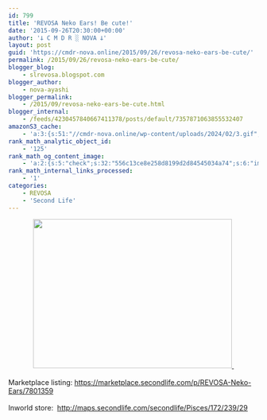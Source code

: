 ```yaml
---
id: 799
title: 'REVOSA Neko Ears! Be cute!'
date: '2015-09-26T20:30:00+00:00'
author: '𐕣 C M D R ░ NOVA 𐕣'
layout: post
guid: 'https://cmdr-nova.online/2015/09/26/revosa-neko-ears-be-cute/'
permalink: /2015/09/26/revosa-neko-ears-be-cute/
blogger_blog:
    - slrevosa.blogspot.com
blogger_author:
    - nova-ayashi
blogger_permalink:
    - /2015/09/revosa-neko-ears-be-cute.html
blogger_internal:
    - /feeds/4230457840667411378/posts/default/7357871063855532407
amazonS3_cache:
    - 'a:3:{s:51:"//cmdr-nova.online/wp-content/uploads/2024/02/3.gif";a:1:{s:9:"timestamp";i:1715864381;}s:57:"//cmdr-nova.online/wp-content/uploads/2024/02/NoAi_01.png";a:1:{s:9:"timestamp";i:1721682275;}s:67:"//cmdr-nova.online/wp-content/uploads/2024/02/721ac29ea9cbae00.jpeg";a:1:{s:9:"timestamp";i:1715552808;}}'
rank_math_analytic_object_id:
    - '125'
rank_math_og_content_image:
    - 'a:2:{s:5:"check";s:32:"556c13ce8e258d8199d2d84545034a74";s:6:"images";a:0:{}}'
rank_math_internal_links_processed:
    - '1'
categories:
    - REVOSA
    - 'Second Life'
---
```


<div style="clear: both; text-align: center;">
<a href="http://4.bp.blogspot.com/-1S4Ad_hOBgk/VgcAIJZNEGI/AAAAAAAAAOc/OswHk-qOXJU/s1600/RNEAD.png" style="margin-left: 1em; margin-right: 1em;"><img border="0" height="300" src="http://4.bp.blogspot.com/-1S4Ad_hOBgk/VgcAIJZNEGI/AAAAAAAAAOc/OswHk-qOXJU/s400/RNEAD.png" width="400" />&nbsp;</a></div>
<div style="clear: both; text-align: center;">
<br /></div>
<div style="clear: both; text-align: left;">
Marketplace listing: <a href="https://marketplace.secondlife.com/p/REVOSA-Neko-Ears/7801359" target="_blank" rel="noopener">https://marketplace.secondlife.com/p/REVOSA-Neko-Ears/7801359</a></div>
<div style="clear: both; text-align: left;">
<br /></div>
<div style="clear: both; text-align: left;">
Inworld store:&nbsp; <a href="http://maps.secondlife.com/secondlife/Pisces/172/239/29" target="_blank" rel="noopener">http://maps.secondlife.com/secondlife/Pisces/172/239/29</a></div>
<br />